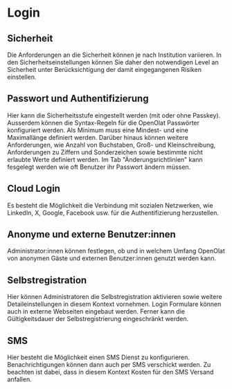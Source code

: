 # Login

## Sicherheit

Die Anforderungen an die Sicherheit können je nach Institution variieren. In den Sicherheitseinstellungen können Sie daher den notwendigen Level an Sicherheit unter Berücksichtigung der damit eingegangenen Risiken einstellen.

## Passwort und Authentifizierung

Hier kann die Sicherheitsstufe eingestellt werden (mit oder ohne Passkey).
Ausserdem können die Syntax-Regeln für die OpenOlat Passwörter konfiguriert werden.
Als Minimum muss eine Mindest- und eine Maximallänge definiert werden. Darüber
hinaus können weitere Anforderungen, wie Anzahl von Buchstaben, Groß- und
Kleinschreibung, Anforderungen zu Ziffern und Sonderzeichen sowie bestimmte
nicht erlaubte Werte definiert werden. Im Tab "Änderungsrichtlinien" kann
fesgelegt werden wie oft Benutzer ihr Passwort ändern müssen.

## Cloud Login

Es besteht die Möglichkeit die Verbindung mit sozialen Netzwerken, wie LinkedIn, X, Google, Facebook usw.  für die Authentifizierung herzustellen.

## Anonyme und externe Benutzer:innen

Administrator:innen können festlegen, ob und in welchem Umfang OpenOlat von anonymen Gäste und externen Benutzer:innen genutzt werden kann.

## Selbstregistration

Hier können Administratoren die Selbstregistration aktivieren sowie weitere
Detaileinstellungen in diesem Kontext vornehmen. Login Formulare können auch
in externe Webseiten eingebaut werden. Ferner kann die Gültigkeitsdauer der
Selbstregistrierung eingeschränkt werden.


## SMS

Hier besteht die Möglichkeit einen SMS Dienst zu konfigurieren. Benachrichtigungen können dann auch per SMS verschickt werden. Zu beachten ist dabei, dass in diesem Kontext Kosten für den SMS Versand anfallen.



